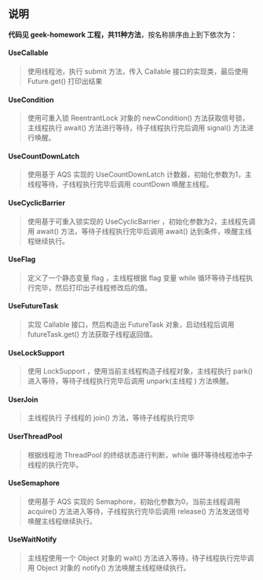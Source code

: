 ## 说明

**代码见 geek-homework 工程，共11种方法**，按名称排序由上到下依次为：

#### UseCallable

> 使用线程池，执行 submit 方法，传入 Callable 接口的实现类，最后使用 Future.get() 打印出结果

#### UseCondition

> 使用可重入锁 ReentrantLock 对象的 newCondition() 方法获取信号锁，主线程执行 await() 方法进行等待，待子线程执行完后调用 signal() 方法进行唤醒。

#### UseCountDownLatch

> 使用基于 AQS 实现的 UseCountDownLatch 计数器，初始化参数为1，主线程等待，子线程执行完毕后调用 countDown 唤醒主线程。

#### UseCyclicBarrier

> 使用基于可重入锁实现的 UseCyclicBarrier ，初始化参数为2，主线程先调用 await() 方法，等待子线程执行完毕后调用 await() 达到条件，唤醒主线程继续执行。

#### UseFlag

> 定义了一个静态变量 flag ，主线程根据 flag 变量 while 循环等待子线程执行完毕，然后打印出子线程修改后的值。

#### UseFutureTask

> 实现 Callable 接口，然后构造出 FutureTask  对象，启动线程后调用 futureTask.get() 方法获取子线程返回值。

#### UseLockSupport

> 使用 LockSupport ，使用当前主线程构造子线程对象，主线程执行 park() 进入等待，等待子线程执行完毕后调用 unpark(主线程 ) 方法唤醒。

#### UserJoin

> 主线程执行 子线程的 join() 方法，等待子线程执行完毕

#### UserThreadPool

> 根据线程池 ThreadPool 的终结状态进行判断，while 循环等待线程池中子线程的执行完毕。

#### UseSemaphore

> 使用基于 AQS 实现的 Semaphore，初始化参数为0，当前主线程调用 acquire() 方法进入等待，子线程执行完毕后调用 release() 方法发送信号唤醒主线程继续执行。

#### UseWaitNotify

> 主线程使用一个 Object 对象的 wait() 方法进入等待，待子线程执行完毕调用 Object 对象的 notify() 方法唤醒主线程继续执行。